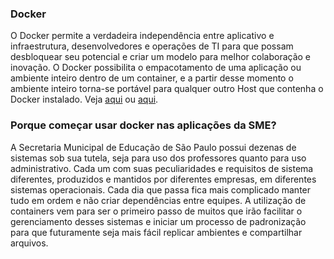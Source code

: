 ### Docker

O Docker permite a verdadeira independência entre aplicativo e infraestrutura, desenvolvedores e operações de TI para que possam desbloquear seu potencial e criar um modelo para melhor colaboração e inovação. O Docker possibilita o empacotamento de uma aplicação ou ambiente inteiro dentro de um container, e a partir desse momento o ambiente inteiro torna-se portável para qualquer outro Host que contenha o Docker instalado. Veja [aqui](https://www.docker.com/what-docker) ou [aqui](https://www.mundodocker.com.br/o-que-e-docker/).

### Porque começar usar docker nas aplicações da SME?

A Secretaria Municipal de Educação de São Paulo possui dezenas de sistemas sob sua tutela, seja para uso dos professores quanto para uso administrativo. Cada um com suas peculiaridades e requisitos de sistema diferentes, produzidos e mantidos por diferentes empresas, em diferentes sistemas operacionais. Cada dia que passa fica mais complicado manter tudo em ordem e não criar dependências entre equipes. A utilização de containers vem para ser o primeiro passo de muitos que irão facilitar o gerenciamento desses sistemas e iniciar um processo de padronização para que futuramente seja mais fácil replicar ambientes e compartilhar arquivos.

